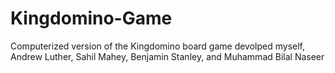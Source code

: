 # Kingdomino-Game
Computerized version of the Kingdomino board game devolped myself, Andrew Luther, Sahil Mahey, Benjamin Stanley, and Muhammad Bilal Naseer 
